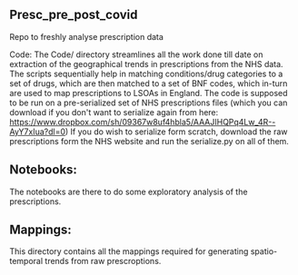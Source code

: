 ## Presc_pre_post_covid
Repo to freshly analyse prescription data

Code: 
The Code/ directory streamlines all the work done till date on extraction of the geographical trends in prescriptions from the NHS data. 
The scripts sequentially help in matching conditions/drug categories to a set of drugs, 
which are then matched to a set of BNF codes, which in-turn are used to map prescriptions to LSOAs in England. 
The code is supposed to be run on a pre-serialized set of NHS prescriptions files (which you can download if you don't want to serialize again from here: https://www.dropbox.com/sh/09367w8uf4hbla5/AAAJIHQPq4Lw_4R--AyY7xIua?dl=0)
If you do wish to serialize form scratch, download the raw prescriptions form the NHS website and run the serialize.py on all of them. 

## Notebooks: 
The notebooks are there to do some exploratory analysis of the prescriptions. 

## Mappings: 
This directory contains all the mappings required for generating spatio-temporal trends from raw prescroptions. 
